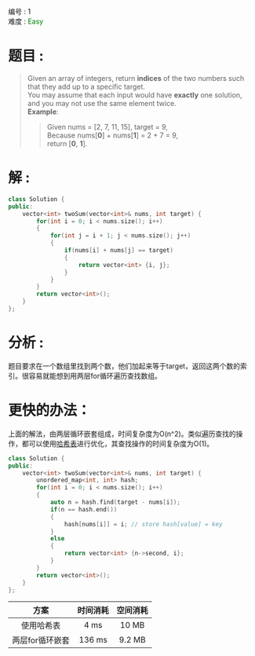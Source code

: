 编号 : 1    
难度 : <font color="green">Easy</font>

# 题目 :   

> Given an array of integers, return **indices** of the two numbers such that they add up to a specific target.    
> You may assume that each input would have **exactly** one solution, and you may not use the same element twice.    
> **Example**:  
>> Given nums = [2, 7, 11, 15], target = 9,  
>> Because nums[**0**] + nums[**1**] = 2 + 7 = 9,  
>> return [**0**, **1**].  


# 解 :   
```Cpp
class Solution {
public:
    vector<int> twoSum(vector<int>& nums, int target) {
        for(int i = 0; i < nums.size(); i++)
        {
            for(int j = i + 1; j < nums.size(); j++)
            {
                if(nums[i] + nums[j] == target)
                {
                    return vector<int> {i, j};
                }
            }
        }
        return vector<int>();
    }
};
```

# 分析 :   
题目要求在一个数组里找到两个数，他们加起来等于target，返回这两个数的索引。很容易就能想到用两层for循环遍历查找数组。

# 更快的办法：  
上面的解法，由两层循环嵌套组成，时间复杂度为O(n^2)。类似遍历查找的操作，都可以使用[哈希表](https://en.cppreference.com/w/cpp/container/unordered_map)进行优化，其查找操作的时间复杂度为O(1)。
```Cpp
class Solution {
public:
    vector<int> twoSum(vector<int>& nums, int target) {
        unordered_map<int, int> hash;
        for(int i = 0; i < nums.size(); i++)
        {
            auto n = hash.find(target - nums[i]); 
            if(n == hash.end())
            {
                hash[nums[i]] = i; // store hash[value] = key
            }
            else
            {
                return vector<int> {n->second, i};
            }
        }
        return vector<int>();
    }
};
```


|方案| 时间消耗 | 空间消耗 |
| :-: |:-: | :-:|
|使用哈希表| 4 ms|	10 MB|
|两层for循环嵌套|136 ms|9.2 MB|